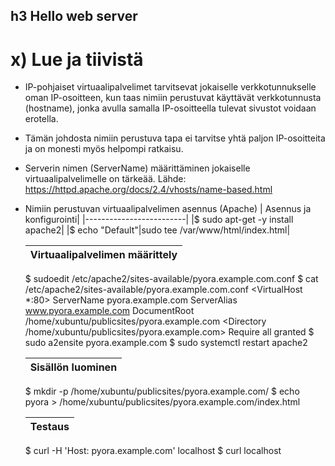 ## h3 Hello web server

# x) Lue ja tiivistä

- IP-pohjaiset virtuaalipalvelimet tarvitsevat jokaiselle verkkotunnukselle oman IP-osoitteen, kun taas nimiin perustuvat käyttävät verkkotunnusta (hostname), jonka avulla samalla IP-osoitteella tulevat sivustot voidaan erotella.
- Tämän johdosta nimiin perustuva tapa ei tarvitse yhtä paljon IP-osoitteita ja on monesti myös helpompi ratkaisu.
- Serverin nimen (ServerName) määrittäminen jokaiselle virtuaalipalvelimelle on tärkeää.
Lähde: https://httpd.apache.org/docs/2.4/vhosts/name-based.html
- Nimiin perustuvan virtuaalipalvelimen asennus (Apache)
  | Asennus ja konfigurointi|
  |-------------------------|
  |$ sudo apt-get -y install apache2|
  |$ echo "Default"|sudo tee /var/www/html/index.html|
  
  |Virtuaalipalvelimen määrittely|
  |------------------------------|
  $ sudoedit /etc/apache2/sites-available/pyora.example.com.conf
  $ cat /etc/apache2/sites-available/pyora.example.com.conf
  <VirtualHost *:80>
  ServerName pyora.example.com
  ServerAlias www.pyora.example.com
  DocumentRoot /home/xubuntu/publicsites/pyora.example.com
  <Directory /home/xubuntu/publicsites/pyora.example.com>
  Require all granted
  </Directory>
  </VirtualHost>
  $ sudo a2ensite pyora.example.com
  $ sudo systemctl restart apache2

  |Sisällön luominen|
  |-----------------|
  $ mkdir -p /home/xubuntu/publicsites/pyora.example.com/
  $ echo pyora > /home/xubuntu/publicsites/pyora.example.com/index.html

  |Testaus|
  |-------|
  $ curl -H 'Host: pyora.example.com' localhost
  $ curl localhost
